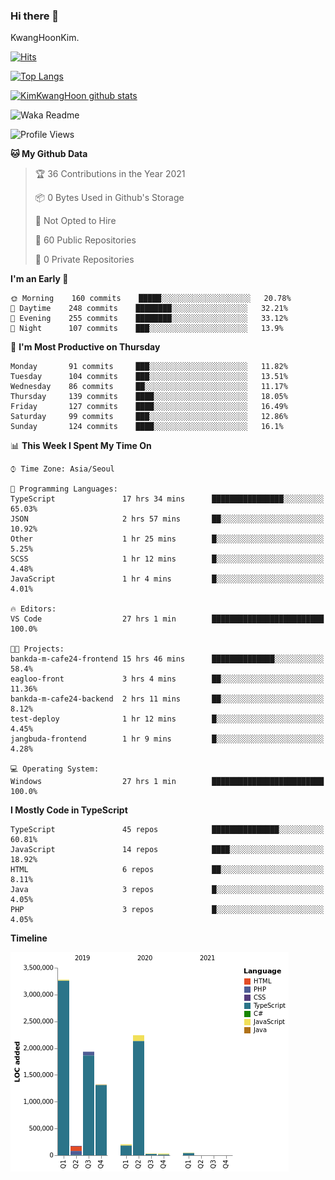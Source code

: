 ### Hi there 👋

KwangHoonKim.

[![Hits](https://hits.seeyoufarm.com/api/count/incr/badge.svg?url=https%3A%2F%2Fgithub.com%2Frhkdgns95)](https://hits.seeyoufarm.com)  

[![Top Langs](https://github-readme-stats.vercel.app/api/top-langs/?username=rhkdgns95&layout=compact)](https://github.com/anuraghazra/github-readme-stats)   

[![KimKwangHoon github stats](https://github-readme-stats.vercel.app/api?username=rhkdgns95&show_icons=true)](https://github.com/anuraghazra/github-readme-stats)  


<!--
**rhkdgns95/rhkdgns95** is a ✨ _special_ ✨ repository because its `README.md` (this file) appears on your GitHub profile.

Here are some ideas to get you started:

- 🔭 I’m currently working on ...
- 🌱 I’m currently learning ...
- 👯 I’m looking to collaborate on ...
- 🤔 I’m looking for help with ...
- 💬 Ask me about ...
- 📫 How to reach me: ...
- 😄 Pronouns: ...
- ⚡ Fun fact: ...
-->



![Waka Readme](https://github.com/rhkdgns95/rhkdgns95/workflows/Waka%20Readme/badge.svg)
<!--START_SECTION:waka-->
![Profile Views](http://img.shields.io/badge/Profile%20Views-0-blue)

**🐱 My Github Data** 

> 🏆 36 Contributions in the Year 2021
 > 
> 📦 0 Bytes Used in Github's Storage 
 > 
> 🚫 Not Opted to Hire
 > 
> 📜 60 Public Repositories 
 > 
> 🔑 0 Private Repositories  
 > 
**I'm an Early 🐤** 

```text
🌞 Morning    160 commits    █████░░░░░░░░░░░░░░░░░░░░   20.78% 
🌆 Daytime    248 commits    ████████░░░░░░░░░░░░░░░░░   32.21% 
🌃 Evening    255 commits    ████████░░░░░░░░░░░░░░░░░   33.12% 
🌙 Night      107 commits    ███░░░░░░░░░░░░░░░░░░░░░░   13.9%

```
📅 **I'm Most Productive on Thursday** 

```text
Monday       91 commits     ███░░░░░░░░░░░░░░░░░░░░░░   11.82% 
Tuesday      104 commits    ███░░░░░░░░░░░░░░░░░░░░░░   13.51% 
Wednesday    86 commits     ██░░░░░░░░░░░░░░░░░░░░░░░   11.17% 
Thursday     139 commits    ████░░░░░░░░░░░░░░░░░░░░░   18.05% 
Friday       127 commits    ████░░░░░░░░░░░░░░░░░░░░░   16.49% 
Saturday     99 commits     ███░░░░░░░░░░░░░░░░░░░░░░   12.86% 
Sunday       124 commits    ████░░░░░░░░░░░░░░░░░░░░░   16.1%

```


📊 **This Week I Spent My Time On** 

```text
⌚︎ Time Zone: Asia/Seoul

💬 Programming Languages: 
TypeScript               17 hrs 34 mins      ████████████████░░░░░░░░░   65.03% 
JSON                     2 hrs 57 mins       ██░░░░░░░░░░░░░░░░░░░░░░░   10.92% 
Other                    1 hr 25 mins        █░░░░░░░░░░░░░░░░░░░░░░░░   5.25% 
SCSS                     1 hr 12 mins        █░░░░░░░░░░░░░░░░░░░░░░░░   4.48% 
JavaScript               1 hr 4 mins         █░░░░░░░░░░░░░░░░░░░░░░░░   4.01%

🔥 Editors: 
VS Code                  27 hrs 1 min        █████████████████████████   100.0%

🐱‍💻 Projects: 
bankda-m-cafe24-frontend 15 hrs 46 mins      ██████████████░░░░░░░░░░░   58.4% 
eagloo-front             3 hrs 4 mins        ██░░░░░░░░░░░░░░░░░░░░░░░   11.36% 
bankda-m-cafe24-backend  2 hrs 11 mins       ██░░░░░░░░░░░░░░░░░░░░░░░   8.12% 
test-deploy              1 hr 12 mins        █░░░░░░░░░░░░░░░░░░░░░░░░   4.45% 
jangbuda-frontend        1 hr 9 mins         █░░░░░░░░░░░░░░░░░░░░░░░░   4.28%

💻 Operating System: 
Windows                  27 hrs 1 min        █████████████████████████   100.0%

```

**I Mostly Code in TypeScript** 

```text
TypeScript               45 repos            ███████████████░░░░░░░░░░   60.81% 
JavaScript               14 repos            ████░░░░░░░░░░░░░░░░░░░░░   18.92% 
HTML                     6 repos             ██░░░░░░░░░░░░░░░░░░░░░░░   8.11% 
Java                     3 repos             █░░░░░░░░░░░░░░░░░░░░░░░░   4.05% 
PHP                      3 repos             █░░░░░░░░░░░░░░░░░░░░░░░░   4.05%

```


**Timeline**

![Chart not found](https://raw.githubusercontent.com/rhkdgns95/rhkdgns95/master/charts/bar_graph.png) 


<!--END_SECTION:waka-->
